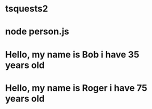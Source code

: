 # tsquests2
# node person.js
# Hello, my name is Bob i have 35 years old
# Hello, my name is Roger i have 75 years old


